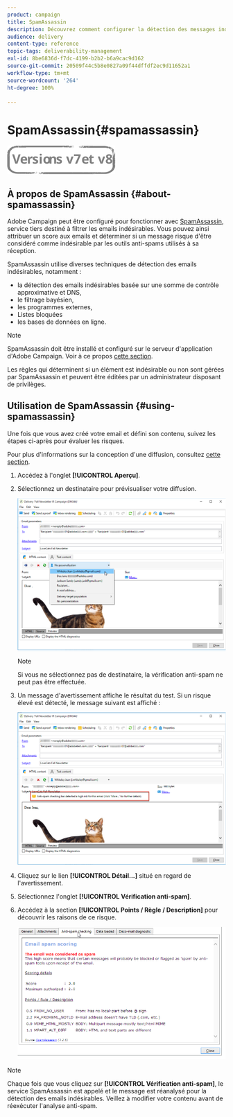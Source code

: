 ```yaml
---
product: campaign
title: SpamAssassin
description: Découvrez comment configurer la détection des messages indésirables avec SpamAssassin
audience: delivery
content-type: reference
topic-tags: deliverability-management
exl-id: 8be6836d-f7dc-4199-b2b2-b6a9cac9d162
source-git-commit: 20509f44c5b8e0827a09f44dffdf2ec9d11652a1
workflow-type: tm+mt
source-wordcount: '264'
ht-degree: 100%

---
```


# SpamAssassin{#spamassassin}

![](../../assets/common.svg)

## À propos de SpamAssassin {#about-spamassassin}

Adobe Campaign peut être configuré pour fonctionner avec [SpamAssassin](https://spamassassin.apache.org), service tiers destiné à filtrer les emails indésirables. Vous pouvez ainsi attribuer un score aux emails et déterminer si un message risque d&#39;être considéré comme indésirable par les outils anti-spams utilisés à sa réception.

SpamAssassin utilise diverses techniques de détection des emails indésirables, notamment :

* la détection des emails indésirables basée sur une somme de contrôle approximative et DNS,
* le filtrage bayésien,
* les programmes externes,
* Listes bloquées
* les bases de données en ligne.

>[!NOTE]
>
>SpamAssassin doit être installé et configuré sur le serveur d&#39;application d&#39;Adobe Campaign. Voir à ce propos [cette section](../../installation/using/configuring-spamassassin.md).
>
>Les règles qui déterminent si un élément est indésirable ou non sont gérées par SpamAssassin et peuvent être éditées par un administrateur disposant de privilèges.

## Utilisation de SpamAssassin {#using-spamassassin}

Une fois que vous avez créé votre email et défini son contenu, suivez les étapes ci-après pour évaluer les risques.

Pour plus d&#39;informations sur la conception d&#39;une diffusion, consultez [cette section](about-email-channel.md).

1. Accédez à l&#39;onglet **[!UICONTROL Aperçu]**.
1. Sélectionnez un destinataire pour prévisualiser votre diffusion.

   ![](assets/s_tn_del_preview_spamassassin_recipient.png)

   >[!NOTE]
   >
   >Si vous ne sélectionnez pas de destinataire, la vérification anti-spam ne peut pas être effectuée.

1. Un message d&#39;avertissement affiche le résultat du test. Si un risque élevé est détecté, le message suivant est affiché :

   ![](assets/s_tn_del_preview_spamassassin_ko.png)

1. Cliquez sur le lien **[!UICONTROL Détail...]** situé en regard de l&#39;avertissement.
1. Sélectionnez l&#39;onglet **[!UICONTROL Vérification anti-spam]**.
1. Accédez à la section **[!UICONTROL Points / Règle / Description]** pour découvrir les raisons de ce risque.

   ![](assets/s_tn_del_msg_spamassassin_ko.png)

>[!NOTE]
>
>Chaque fois que vous cliquez sur **[!UICONTROL Vérification anti-spam]**, le service SpamAssassin est appelé et le message est réanalysé pour la détection des emails indésirables. Veillez à modifier votre contenu avant de réexécuter l&#39;analyse anti-spam.
